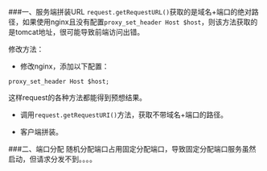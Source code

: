 ###一、服务端拼装URL
`request.getRequestURL()`获取的是域名+端口的绝对路径，如果使用nginx且没有配置`proxy_set_header Host $host`，则该方法获取的是tomcat地址，很可能导致前端访问出错。

修改方法：

* 修改nginx，添加以下配置：
```properties
proxy_set_header Host $host;
```
这样request的各种方法都能得到预想结果。

* 调用`request.getRequestURI()`方法，获取不带域名+端口的路径。

* 客户端拼装。


###二、端口分配
随机分配端口占用固定分配端口，导致固定分配端口服务虽然启动，但请求分发不到。。。。

